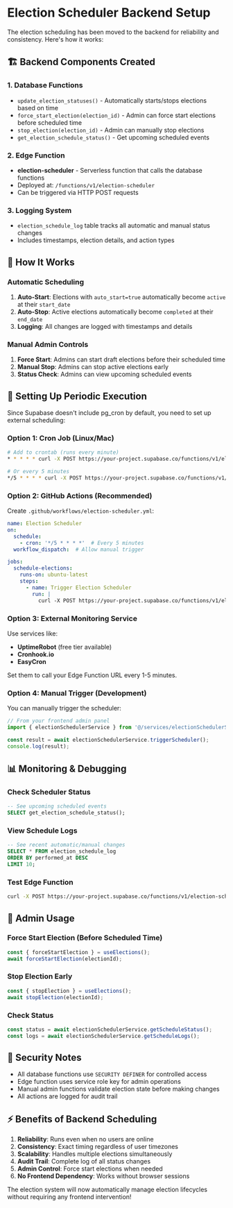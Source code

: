 # Election Scheduler Backend Setup

The election scheduling has been moved to the backend for reliability and consistency. Here's how it works:

## 🏗️ Backend Components Created

### 1. Database Functions
- `update_election_statuses()` - Automatically starts/stops elections based on time
- `force_start_election(election_id)` - Admin can force start elections before scheduled time  
- `stop_election(election_id)` - Admin can manually stop elections
- `get_election_schedule_status()` - Get upcoming scheduled events

### 2. Edge Function
- **election-scheduler** - Serverless function that calls the database functions
- Deployed at: `/functions/v1/election-scheduler`
- Can be triggered via HTTP POST requests

### 3. Logging System
- `election_schedule_log` table tracks all automatic and manual status changes
- Includes timestamps, election details, and action types

## 🔧 How It Works

### Automatic Scheduling
1. **Auto-Start**: Elections with `auto_start=true` automatically become `active` at their `start_date`
2. **Auto-Stop**: Active elections automatically become `completed` at their `end_date`
3. **Logging**: All changes are logged with timestamps and details

### Manual Admin Controls  
1. **Force Start**: Admins can start draft elections before their scheduled time
2. **Manual Stop**: Admins can stop active elections early
3. **Status Check**: Admins can view upcoming scheduled events

## 🚀 Setting Up Periodic Execution

Since Supabase doesn't include pg_cron by default, you need to set up external scheduling:

### Option 1: Cron Job (Linux/Mac)
```bash
# Add to crontab (runs every minute)
* * * * * curl -X POST https://your-project.supabase.co/functions/v1/election-scheduler

# Or every 5 minutes
*/5 * * * * curl -X POST https://your-project.supabase.co/functions/v1/election-scheduler
```

### Option 2: GitHub Actions (Recommended)
Create `.github/workflows/election-scheduler.yml`:
```yaml
name: Election Scheduler
on:
  schedule:
    - cron: '*/5 * * * *'  # Every 5 minutes
  workflow_dispatch:  # Allow manual trigger

jobs:
  schedule-elections:
    runs-on: ubuntu-latest
    steps:
      - name: Trigger Election Scheduler
        run: |
          curl -X POST https://your-project.supabase.co/functions/v1/election-scheduler
```

### Option 3: External Monitoring Service
Use services like:
- **UptimeRobot** (free tier available)
- **Cronhook.io**  
- **EasyCron**

Set them to call your Edge Function URL every 1-5 minutes.

### Option 4: Manual Trigger (Development)
You can manually trigger the scheduler:
```javascript
// From your frontend admin panel
import { electionSchedulerService } from '@/services/electionSchedulerService';

const result = await electionSchedulerService.triggerScheduler();
console.log(result);
```

## 📊 Monitoring & Debugging

### Check Scheduler Status
```sql
-- See upcoming scheduled events
SELECT get_election_schedule_status();
```

### View Schedule Logs  
```sql
-- See recent automatic/manual changes
SELECT * FROM election_schedule_log 
ORDER BY performed_at DESC 
LIMIT 10;
```

### Test Edge Function
```bash
curl -X POST https://your-project.supabase.co/functions/v1/election-scheduler
```

## 🎯 Admin Usage

### Force Start Election (Before Scheduled Time)
```javascript
const { forceStartElection } = useElections();
await forceStartElection(electionId);
```

### Stop Election Early
```javascript
const { stopElection } = useElections();
await stopElection(electionId);
```

### Check Status
```javascript
const status = await electionSchedulerService.getScheduleStatus();
const logs = await electionSchedulerService.getScheduleLogs();
```

## 🔐 Security Notes

- All database functions use `SECURITY DEFINER` for controlled access
- Edge function uses service role key for admin operations
- Manual admin functions validate election state before making changes
- All actions are logged for audit trail

## ⚡ Benefits of Backend Scheduling

1. **Reliability**: Runs even when no users are online
2. **Consistency**: Exact timing regardless of user timezones  
3. **Scalability**: Handles multiple elections simultaneously
4. **Audit Trail**: Complete log of all status changes
5. **Admin Control**: Force start elections when needed
6. **No Frontend Dependency**: Works without browser sessions

The election system will now automatically manage election lifecycles without requiring any frontend intervention!